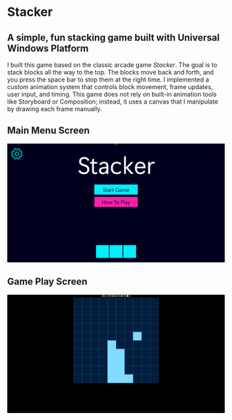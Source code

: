 # Stacker
## A simple, fun stacking game built with Universal Windows Platform
I built this game based on the classic arcade game *Stacker*. 
The goal is to stack blocks all the way to the top. The blocks move back and forth, and you press the space bar to stop them at the right time. 
I implemented a custom animation system that controls block movement, frame updates, user input, and timing. 
This game does not rely on built-in animation tools like Storyboard or Composition; instead, it uses a canvas that I 
manipulate by drawing each frame manually.
## Main Menu Screen
![Main Menu Screen](Game%20App/Images/MenuScreen.png)
## Game Play Screen
![Game Play Screen](Game%20App/Images/GameplayScreen.png)



